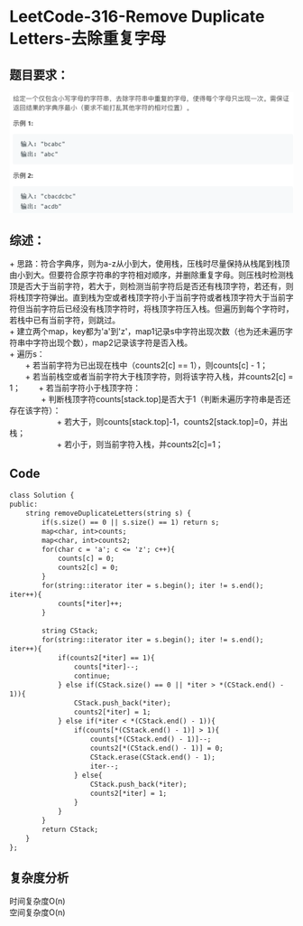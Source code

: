 # LeetCode-316-Remove Duplicate Letters-去除重复字母

## 题目要求：
![avatar](https://github.com/JakeChanFangZiyuan20/MyLeetCode/blob/img/img/316.png)





## 综述：  
\+ 思路：符合字典序，则为a-z从小到大，使用栈，压栈时尽量保持从栈尾到栈顶由小到大。但要符合原字符串的字符相对顺序，并删除重复字母。则压栈时检测栈顶是否大于当前字符，若大于，则检测当前字符后是否还有栈顶字符，若还有，则将栈顶字符弹出。直到栈为空或者栈顶字符小于当前字符或者栈顶字符大于当前字符但当前字符后已经没有栈顶字符时，将栈顶字符压入栈。但遍历到每个字符时，若栈中已有当前字符，则跳过。  
\+ 建立两个map，key都为'a'到'z'，map1记录s中字符出现次数（也为还未遍历字符串中字符出现个数），map2记录该字符是否入栈。  
\+ 遍历s：  
&emsp;&emsp;\+ 若当前字符为已出现在栈中（counts2[c] == 1），则counts[c] - 1；  
&emsp;&emsp;\+ 若当前栈空或者当前字符大于栈顶字符，则将该字符入栈，并counts2[c] = 1；
&emsp;&emsp;\+ 若当前字符小于栈顶字符：  
&emsp;&emsp;&emsp;&emsp;\+ 判断栈顶字符counts[stack.top]是否大于1（判断未遍历字符串是否还存在该字符）：  
&emsp;&emsp;&emsp;&emsp;&emsp;&emsp;\+ 若大于，则counts[stack.top]-1，counts2[stack.top]=0，并出栈；  
&emsp;&emsp;&emsp;&emsp;&emsp;&emsp;\+ 若小于，则当前字符入栈，并counts2[c]=1；  

## Code
```
class Solution {
public:
    string removeDuplicateLetters(string s) {
        if(s.size() == 0 || s.size() == 1) return s;
        map<char, int>counts;
        map<char, int>counts2;
        for(char c = 'a'; c <= 'z'; c++){
            counts[c] = 0;
            counts2[c] = 0;
        }
        for(string::iterator iter = s.begin(); iter != s.end(); iter++){
            counts[*iter]++;
        }

        string CStack;
        for(string::iterator iter = s.begin(); iter != s.end(); iter++){
            if(counts2[*iter] == 1){
                counts[*iter]--;
                continue;
            } else if(CStack.size() == 0 || *iter > *(CStack.end() - 1)){
                CStack.push_back(*iter);
                counts2[*iter] = 1;
            } else if(*iter < *(CStack.end() - 1)){
                if(counts[*(CStack.end() - 1)] > 1){
                    counts[*(CStack.end() - 1)]--;
                    counts2[*(CStack.end() - 1)] = 0;
                    CStack.erase(CStack.end() - 1);
                    iter--;
                } else{
                    CStack.push_back(*iter);
                    counts2[*iter] = 1;
                }
            }
        }
        return CStack;
    }
};
```

## 复杂度分析
时间复杂度O(n)  
空间复杂度O(n)
